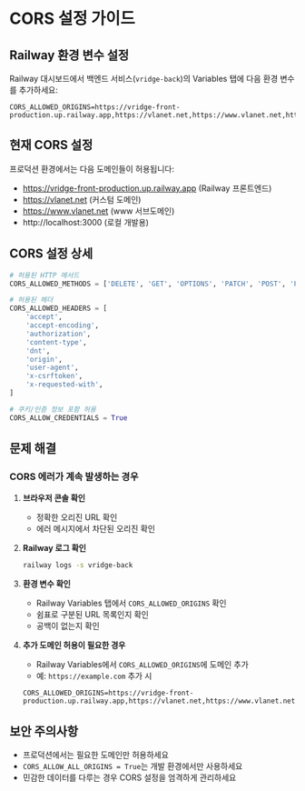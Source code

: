 # CORS 설정 가이드

## Railway 환경 변수 설정

Railway 대시보드에서 백엔드 서비스(`vridge-back`)의 Variables 탭에 다음 환경 변수를 추가하세요:

```env
CORS_ALLOWED_ORIGINS=https://vridge-front-production.up.railway.app,https://vlanet.net,https://www.vlanet.net,http://localhost:3000
```

## 현재 CORS 설정

프로덕션 환경에서는 다음 도메인들이 허용됩니다:
- https://vridge-front-production.up.railway.app (Railway 프론트엔드)
- https://vlanet.net (커스텀 도메인)
- https://www.vlanet.net (www 서브도메인)
- http://localhost:3000 (로컬 개발용)

## CORS 설정 상세

```python
# 허용된 HTTP 메서드
CORS_ALLOWED_METHODS = ['DELETE', 'GET', 'OPTIONS', 'PATCH', 'POST', 'PUT']

# 허용된 헤더
CORS_ALLOWED_HEADERS = [
    'accept',
    'accept-encoding',
    'authorization',
    'content-type',
    'dnt',
    'origin',
    'user-agent',
    'x-csrftoken',
    'x-requested-with',
]

# 쿠키/인증 정보 포함 허용
CORS_ALLOW_CREDENTIALS = True
```

## 문제 해결

### CORS 에러가 계속 발생하는 경우

1. **브라우저 콘솔 확인**
   - 정확한 오리진 URL 확인
   - 에러 메시지에서 차단된 오리진 확인

2. **Railway 로그 확인**
   ```bash
   railway logs -s vridge-back
   ```

3. **환경 변수 확인**
   - Railway Variables 탭에서 `CORS_ALLOWED_ORIGINS` 확인
   - 쉼표로 구분된 URL 목록인지 확인
   - 공백이 없는지 확인

4. **추가 도메인 허용이 필요한 경우**
   - Railway Variables에서 `CORS_ALLOWED_ORIGINS`에 도메인 추가
   - 예: `https://example.com` 추가 시
   ```env
   CORS_ALLOWED_ORIGINS=https://vridge-front-production.up.railway.app,https://vlanet.net,https://www.vlanet.net,https://example.com
   ```

## 보안 주의사항

- 프로덕션에서는 필요한 도메인만 허용하세요
- `CORS_ALLOW_ALL_ORIGINS = True`는 개발 환경에서만 사용하세요
- 민감한 데이터를 다루는 경우 CORS 설정을 엄격하게 관리하세요